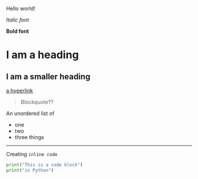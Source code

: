 Hello world!

*Italic font*

**Bold font**

# I am a heading

## I am a smaller heading

[a hyperlink](https://www.youtube.com/watch?v=dQw4w9WgXcQ)

> Blockquote??

An unordered list of 
* one
* two
* three things

---

Creating `inline code`

```Python
print("This is a code block")
print("in Python")
```
